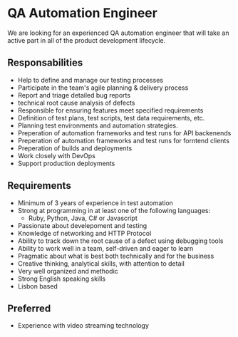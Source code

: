 # QA Automation Engineer
We are looking for an experienced QA automation engineer that will take an active part in all of the product development lifecycle.

## Responsabilities
- Help to define and manage our testing processes
- Participate in the team's agile planning & delivery process
- Report and triage detailed bug reports
- technical root cause analysis of defects
- Responsible for ensuring features meet specified requirements
- Definition of test plans, test scripts, test data requirements, etc.
- Planning test environments and automation strategies.
- Preperation of automation frameworks and test runs for API backenends
- Preperation of automation frameworks and test runs for forntend clients
- Preperation of builds and deployments
- Work closely with DevOps
- Support production deployments


## Requirements
- Minimum of 3 years of experience in test automation
- Strong at programming in at least one of the following languages:
  - Ruby, Python, Java, C# or Javascript
- Passionate about develepoment and testing
- Knowledge of networking and HTTP Protocol
- Ability to track down the root cause of a defect using debugging tools
- Ability to work well in a team, self-driven and eager to learn
- Pragmatic about what is best both technically and for the business
- Creative thinking, analytical skills, with attention to detail
- Very well organized and methodic
- Strong English speaking skills
- Lisbon based

## Preferred
- Experience with video streaming technology
